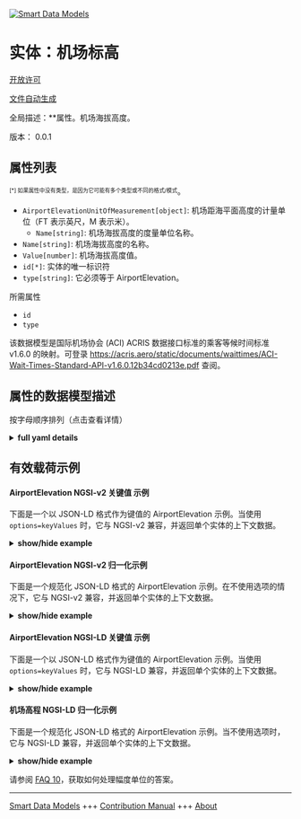 <!-- 10-Header -->    
[![Smart Data Models](https://smartdatamodels.org/wp-content/uploads/2022/01/SmartDataModels_logo.png "Logo")](https://smartdatamodels.org)    
实体：机场标高    
=======<!-- /10-Header -->    
<!-- 15-License -->    
[开放许可](https://github.com/smart-data-models//dataModel.ACRIS/blob/master/AirportElevation/LICENSE.md)    
[文件自动生成](https://docs.google.com/presentation/d/e/2PACX-1vTs-Ng5dIAwkg91oTTUdt8ua7woBXhPnwavZ0FxgR8BsAI_Ek3C5q97Nd94HS8KhP-r_quD4H0fgyt3/pub?start=false&loop=false&delayms=3000#slide=id.gb715ace035_0_60)    
<!-- /15-License -->    
<!-- 20-Description -->    
全局描述：**属性。机场海拔高度。    
版本： 0.0.1    
<!-- /20-Description -->    
<!-- 30-PropertiesList -->    
## 属性列表    
<sup><sub>[*] 如果属性中没有类型，是因为它可能有多个类型或不同的格式/模式</sub></sup>。    
- `AirportElevationUnitOfMeasurement[object]`: 机场距海平面高度的计量单位（FT 表示英尺，M 表示米）。  	- `Name[string]`: 机场海拔高度的度量单位名称。      
- `Name[string]`: 机场海拔高度的名称。  - `Value[number]`: 机场海拔高度值。  - `id[*]`: 实体的唯一标识符  - `type[string]`: 它必须等于 AirportElevation。  <!-- /30-PropertiesList -->    
<!-- 35-RequiredProperties -->    
所需属性    
- `id`  - `type`  <!-- /35-RequiredProperties -->    
<!-- 40-RequiredProperties -->    
该数据模型是国际机场协会 (ACI) ACRIS 数据接口标准的乘客等候时间标准 v1.6.0 的映射。可登录 https://acris.aero/static/documents/waittimes/ACI-Wait-Times-Standard-API-v1.6.0.12b34cd0213e.pdf 查阅。    
<!-- /40-RequiredProperties -->    
<!-- 50-DataModelHeader -->    
## 属性的数据模型描述    
按字母顺序排列（点击查看详情）    
<!-- /50-DataModelHeader -->    
<!-- 60-ModelYaml -->    
<details><summary><strong>full yaml details</strong></summary>      
```yaml    
AirportElevation:      
  description: 'Property. The height of an Airport, above sea level.'      
  properties:      
    AirportElevationUnitOfMeasurement:      
      description: The unit of measure of the height of an Airport above sea level (FT for foot or M for metre).      
      properties:      
        Name:      
          description: The name of the unit of measure for an Airport elevation above sea level.      
          type: string      
          x-ngsi:      
            type: Property      
      type: object      
      x-ngsi:      
        type: Property      
    Name:      
      description: The name of an Airport elevation above sea level.      
      type: string      
      x-ngsi:      
        type: Property      
    Value:      
      description: The value of an Airport elevation above sea level.      
      type: number      
      x-ngsi:      
        type: Property      
    id:      
      anyOf:      
        - description: Identifier format of any NGSI entity      
          maxLength: 256      
          minLength: 1      
          pattern: ^[\w\-\.\{\}\$\+\*\[\]`|~^@!,:\\]+$      
          type: string      
          x-ngsi:      
            type: Property      
        - description: Identifier format of any NGSI entity      
          format: uri      
          type: string      
          x-ngsi:      
            type: Property      
      description: Unique identifier of the entity      
      x-ngsi:      
        type: Property      
    type:      
      description: It must be equal to AirportElevation.      
      enum:      
        - AirportElevation      
      type: string      
      x-ngsi:      
        type: Property      
  required:      
    - id      
    - type      
  type: object      
  x-derived-from: https://acris.aero/static/documents/waittimes/ACI-Wait-Times-API-Specification-v1.6.0.1c4ec122da9a.yaml      
  x-disclaimer: 'Redistribution and use in source and binary forms, with or without modification, are permitted  provided that the license conditions are met. Copyleft (c) 2022 Contributors to Smart Data Models Program'      
  x-license-url: https://github.com/smart-data-models/dataModel.ACRIS/blob/master/AirportElevation/LICENSE.md      
  x-model-schema: https://smart-data-models.github.io/dataModel.ACRIS/AirportElevation/schema.json      
  x-model-tags: ACRIS      
  x-version: 0.0.1      
```    
</details>      
<!-- /60-ModelYaml -->    
<!-- 70-MiddleNotes -->    
<!-- /70-MiddleNotes -->    
<!-- 80-Examples -->    
## 有效载荷示例    
#### AirportElevation NGSI-v2 关键值 示例    
下面是一个以 JSON-LD 格式作为键值的 AirportElevation 示例。当使用 `options=keyValues` 时，它与 NGSI-v2 兼容，并返回单个实体的上下文数据。    
<details><summary><strong>show/hide example</strong></summary>      
```json  
{  
  "id": "urn:ngsi-ld:AirportElevation:id:WOBQ:34953390",  
  "type": "AirportElevation",  
  "Name": "Agreement figure talk arrive responsibility popular. Election simple treat more next how speech.",  
  "Value": 502.8,  
  "AirportElevationUnitOfMeasurement": {  
    "Name": "Meters"  
  }  
}  
```  
</details>    
#### AirportElevation NGSI-v2 归一化示例    
下面是一个规范化 JSON-LD 格式的 AirportElevation 示例。在不使用选项的情况下，它与 NGSI-v2 兼容，并返回单个实体的上下文数据。    
<details><summary><strong>show/hide example</strong></summary>      
```json  
{  
  "id": "urn:ngsi-ld:AirportElevation:id:BQPP:71138381",  
  "type": "AirportElevation",  
  "Name": {  
    "type": "Text",  
    "value": ""  
  },  
  "Value": {  
    "type": "Number",  
    "value": 400.6  
  },  
  "AirportElevationUnitOfMeasurement": {  
    "type": "StructuredValue",  
    "value": {  
      "Name": "meters"  
    }  
  }  
}  
```  
</details>    
#### AirportElevation NGSI-LD 关键值 示例    
下面是一个以 JSON-LD 格式作为键值的 AirportElevation 示例。当使用 `options=keyValues` 时，它与 NGSI-LD 兼容，并返回单个实体的上下文数据。    
<details><summary><strong>show/hide example</strong></summary>      
```json  
{  
  "id": "urn:ngsi-ld:AirportElevation:id:WOBQ:34953390",  
  "type": "AirportElevation",  
  "Name": "",  
  "Value": 502.8,  
  "AirportElevationUnitOfMeasurement": {  
    "Name": "Meters"  
  },  
  "@context": [  
    "https://raw.githubusercontent.com/smart-data-models/dataModel.ACRIS/master/context.jsonld"  
  ]  
}  
```  
</details>    
#### 机场高程 NGSI-LD 归一化示例    
下面是一个规范化 JSON-LD 格式的 AirportElevation 示例。当不使用选项时，它与 NGSI-LD 兼容，并返回单个实体的上下文数据。    
<details><summary><strong>show/hide example</strong></summary>      
```json  
{  
    "id": "urn:ngsi-ld:AirportElevation:id:BQPP:71138381",  
    "type": "AirportElevation",  
    "Name": {  
        "type": "Property",  
        "value": ""  
    },  
    "Value": {  
        "type": "Property",  
        "value": 400.6  
    },  
    "AirportElevationUnitOfMeasurement": {  
        "type": "Property",  
        "value": {  
            "Name": "Meters"  
        }  
    },  
    "@context": [  
         "https://raw.githubusercontent.com/smart-data-models/dataModel.ACRIS/master/context.jsonld"  
    ]  
}  
```  
</details><!-- /80-Examples -->    
<!-- 90-FooterNotes -->    
<!-- /90-FooterNotes -->    
<!-- 95-Units -->    
请参阅 [FAQ 10](https://smartdatamodels.org/index.php/faqs/)，获取如何处理幅度单位的答案。    
<!-- /95-Units -->    
<!-- 97-LastFooter -->    
---    
[Smart Data Models](https://smartdatamodels.org) +++ [Contribution Manual](https://bit.ly/contribution_manual) +++ [About](https://bit.ly/Introduction_SDM)<!-- /97-LastFooter -->    
